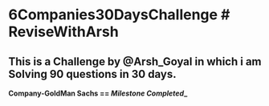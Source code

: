 # 6Companies30DaysChallenge # ReviseWithArsh
This is a Challenge by @Arsh_Goyal in which i am Solving 90 questions in 30 days.
---

**Company-GoldMan Sachs == _Milestone Completed__**
